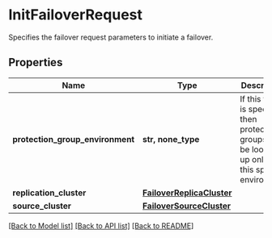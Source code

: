 # InitFailoverRequest

Specifies the failover request parameters to initiate a failover.

## Properties
Name | Type | Description | Notes
------------ | ------------- | ------------- | -------------
**protection_group_environment** | **str, none_type** | If this field is specified then protection groups will be looked up only for this specific environment | [optional] 
**replication_cluster** | [**FailoverReplicaCluster**](FailoverReplicaCluster.md) |  | [optional] 
**source_cluster** | [**FailoverSourceCluster**](FailoverSourceCluster.md) |  | [optional] 

[[Back to Model list]](../README.md#documentation-for-models) [[Back to API list]](../README.md#documentation-for-api-endpoints) [[Back to README]](../README.md)


